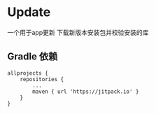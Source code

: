 # Update
一个用于app更新 下载新版本安装包并校验安装的库
## Gradle 依赖
```
allprojects {
    repositories {
        ...
        maven { url 'https://jitpack.io' }
    }
}
```
